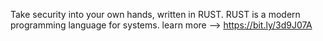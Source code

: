 Take security into your own hands, written in RUST. 
RUST is a modern programming language for systems.
learn more --> https://bit.ly/3d9J07A
